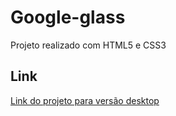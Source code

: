 # Google-glass
 Projeto realizado com HTML5 e CSS3

## Link
[Link do projeto para versão desktop](https://felipesantinho.github.io/Google-glass/)
